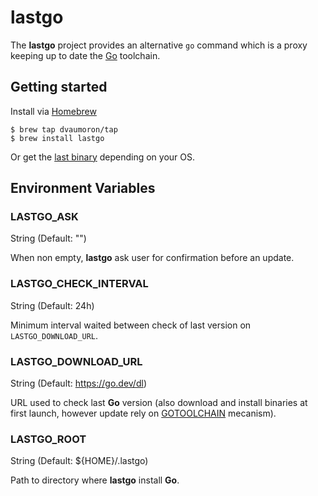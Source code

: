 # lastgo

The **lastgo** project provides an alternative `go` command which is a proxy keeping up to date the [Go](https://go.dev) toolchain.

## Getting started

Install via [Homebrew](https://brew.sh)

```console
$ brew tap dvaumoron/tap
$ brew install lastgo
```

Or get the [last binary](https://github.com/dvaumoron/lastgo/releases) depending on your OS.

## Environment Variables

### LASTGO_ASK

String (Default: "")

When non empty, **lastgo** ask user for confirmation before an update.

### LASTGO_CHECK_INTERVAL

String (Default: 24h)

Minimum interval waited between check of last version on `LASTGO_DOWNLOAD_URL`.

### LASTGO_DOWNLOAD_URL

String (Default: https://go.dev/dl)

URL used to check last **Go** version (also download and install binaries at first launch, however update rely on [GOTOOLCHAIN](https://go.dev/doc/toolchain) mecanism).

### LASTGO_ROOT

String (Default: ${HOME}/.lastgo)

Path to directory where **lastgo** install **Go**.

